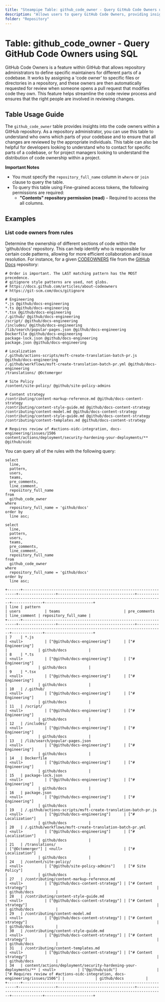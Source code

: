 ```yaml
---
title: "Steampipe Table: github_code_owner - Query GitHub Code Owners using SQL"
description: "Allows users to query GitHub Code Owners, providing insights into the users or teams that own certain code in a repository."
folder: "Repository"
---
```


# Table: github_code_owner - Query GitHub Code Owners using SQL

GitHub Code Owners is a feature within GitHub that allows repository administrators to define specific maintainers for different parts of a codebase. It works by assigning a 'code owner' to specific files or directories in a repository, and these owners are then automatically requested for review when someone opens a pull request that modifies code they own. This feature helps streamline the code review process and ensures that the right people are involved in reviewing changes.

## Table Usage Guide

The `github_code_owner` table provides insights into the code owners within a GitHub repository. As a repository administrator, you can use this table to understand who owns which parts of your codebase and to ensure that all changes are reviewed by the appropriate individuals. This table can also be helpful for developers looking to understand who to contact for specific parts of a codebase, or for project managers looking to understand the distribution of code ownership within a project.

**Important Notes**
- You must specify the `repository_full_name` column in `where` or `join` clause to query the table.
- To query this table using Fine-grained access tokens, the following permissions are required:
  - **"Contents" repository permission (read)** – Required to access the all columns.

## Examples

### List code owners from rules
Determine the ownership of different sections of code within the 'github/docs' repository. This can help identify who is responsible for certain code patterns, allowing for more efficient collaboration and issue resolution.
For instance, for a given [CODEOWNERS](https://github.com/github/docs/blob/main/.github/CODEOWNERS) file from the [GitHub Docs](https://github.com/github/docs) repository:

```
# Order is important. The LAST matching pattern has the MOST precedence.
# gitignore style patterns are used, not globs.
# https://docs.github.com/articles/about-codeowners
# https://git-scm.com/docs/gitignore

# Engineering
*.js @github/docs-engineering
*.ts @github/docs-engineering
*.tsx @github/docs-engineering
/.github/ @github/docs-engineering
/script/ @github/docs-engineering
/includes/ @github/docs-engineering
/lib/search/popular-pages.json @github/docs-engineering
Dockerfile @github/docs-engineering
package-lock.json @github/docs-engineering
package.json @github/docs-engineering

# Localization
/.github/actions-scripts/msft-create-translation-batch-pr.js @github/docs-engineering
/.github/workflows/msft-create-translation-batch-pr.yml @github/docs-engineering
/translations/ @Octomerger

# Site Policy
/content/site-policy/ @github/site-policy-admins

# Content strategy
/contributing/content-markup-reference.md @github/docs-content-strategy
/contributing/content-style-guide.md @github/docs-content-strategy
/contributing/content-model.md @github/docs-content-strategy
/contributing/content-style-guide.md @github/docs-content-strategy
/contributing/content-templates.md @github/docs-content-strategy

# Requires review of #actions-oidc-integration, docs-engineering/issues/1506
content/actions/deployment/security-hardening-your-deployments/** @github/oidc
```

You can query all of the rules with the following query:

```sql+postgres
select
  line,
  pattern,
  users,
  teams,
  pre_comments,
  line_comment,
  repository_full_name
from
  github_code_owner
where
  repository_full_name = 'github/docs'
order by
  line asc;
```

```sql+sqlite
select
  line,
  pattern,
  users,
  teams,
  pre_comments,
  line_comment,
  repository_full_name
from
  github_code_owner
where
  repository_full_name = 'github/docs'
order by
  line asc;
```

```
+------+-------------------------------------------------------------------+-----------------+-----------------------------------+----------------------------------------------------------------------------------+--------------+----------------------+
| line | pattern                                                           | users           | teams                             | pre_comments                                                                     | line_comment | repository_full_name |
+------+-------------------------------------------------------------------+-----------------+-----------------------------------+----------------------------------------------------------------------------------+--------------+----------------------+
| 7    | *.js                                                              | <null>          | ["@github/docs-engineering"]      | ["# Engineering"]                                                                |              | github/docs          |
| 8    | *.ts                                                              | <null>          | ["@github/docs-engineering"]      | ["# Engineering"]                                                                |              | github/docs          |
| 9    | *.tsx                                                             | <null>          | ["@github/docs-engineering"]      | ["# Engineering"]                                                                |              | github/docs          |
| 10   | /.github/                                                         | <null>          | ["@github/docs-engineering"]      | ["# Engineering"]                                                                |              | github/docs          |
| 11   | /script/                                                          | <null>          | ["@github/docs-engineering"]      | ["# Engineering"]                                                                |              | github/docs          |
| 12   | /includes/                                                        | <null>          | ["@github/docs-engineering"]      | ["# Engineering"]                                                                |              | github/docs          |
| 13   | /lib/search/popular-pages.json                                    | <null>          | ["@github/docs-engineering"]      | ["# Engineering"]                                                                |              | github/docs          |
| 14   | Dockerfile                                                        | <null>          | ["@github/docs-engineering"]      | ["# Engineering"]                                                                |              | github/docs          |
| 15   | package-lock.json                                                 | <null>          | ["@github/docs-engineering"]      | ["# Engineering"]                                                                |              | github/docs          |
| 16   | package.json                                                      | <null>          | ["@github/docs-engineering"]      | ["# Engineering"]                                                                |              | github/docs          |
| 19   | /.github/actions-scripts/msft-create-translation-batch-pr.js      | <null>          | ["@github/docs-engineering"]      | ["# Localization"]                                                               |              | github/docs          |
| 20   | /.github/workflows/msft-create-translation-batch-pr.yml           | <null>          | ["@github/docs-engineering"]      | ["# Localization"]                                                               |              | github/docs          |
| 21   | /translations/                                                    | ["@Octomerger"] | <null>                            | ["# Localization"]                                                               |              | github/docs          |
| 24   | /content/site-policy/                                             | <null>          | ["@github/site-policy-admins"]    | ["# Site Policy"]                                                                |              | github/docs          |
| 27   | /contributing/content-markup-reference.md                         | <null>          | ["@github/docs-content-strategy"] | ["# Content strategy"]                                                           |              | github/docs          |
| 28   | /contributing/content-style-guide.md                              | <null>          | ["@github/docs-content-strategy"] | ["# Content strategy"]                                                           |              | github/docs          |
| 29   | /contributing/content-model.md                                    | <null>          | ["@github/docs-content-strategy"] | ["# Content strategy"]                                                           |              | github/docs          |
| 30   | /contributing/content-style-guide.md                              | <null>          | ["@github/docs-content-strategy"] | ["# Content strategy"]                                                           |              | github/docs          |
| 31   | /contributing/content-templates.md                                | <null>          | ["@github/docs-content-strategy"] | ["# Content strategy"]                                                           |              | github/docs          |
| 34   | content/actions/deployment/security-hardening-your-deployments/** | <null>          | ["@github/oidc"]                  | ["# Requires review of #actions-oidc-integration, docs-engineering/issues/1506"] |              | github/docs          |
+------+-------------------------------------------------------------------+-----------------+-----------------------------------+----------------------------------------------------------------------------------+--------------+----------------------+
```